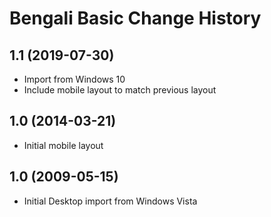 Bengali Basic Change History
====================

1.1 (2019-07-30)
----------------
* Import from Windows 10
* Include mobile layout to match previous layout

1.0 (2014-03-21)
----------------
* Initial mobile layout

1.0 (2009-05-15)
----------------------
* Initial Desktop import from Windows Vista
